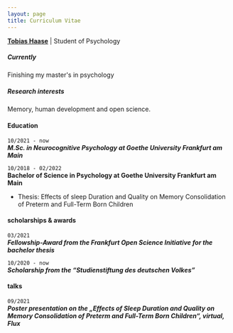 ```yaml
---
layout: page
title: Curriculum Vitae
---
```

[**Tobias Haase**](tobias.c.haase@gmail.com) | Student of Psychology

##### Currently
Finishing my master's in psychology
##### Research interests
Memory, human development and open science.
#### Education

`10/2021 - now`  
***M.Sc. in Neurocognitive Psychology at Goethe University Frankfurt am Main***  

`10/2018 - 02/2022`  
**Bachelor of Science in Psychology at Goethe University Frankfurt am Main**
- Thesis: Effects of sleep Duration and Quality on Memory Consolidation of Preterm and Full-Term Born Children

#### scholarships & awards
`03/2021`  
***Fellowship-Award from the Frankfurt Open Science Initiative for the bachelor thesis***

`10/2020 - now`  
***Scholarship from the “Studienstiftung des deutschen Volkes”***

#### talks

`09/2021`   
***Poster presentation on the „Effects of Sleep Duration and Quality on Memory Consolidation of        Preterm and Full-Term Born Children“, virtual, Flux***